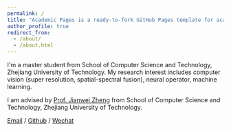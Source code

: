 ```yaml
---
permalink: /
title: "Academic Pages is a ready-to-fork GitHub Pages template for academic personal websites"
author_profile: true
redirect_from: 
  - /about/
  - /about.html
---
```


I'm a master student  from School of Computer Science and Technology, Zhejiang University of Technology. My research interest includes computer vision (super resolution, spatial-spectral fusion), neural operator, machine learning. 

I am advised by [Prof. Jianwei Zheng](https://zhengjianwei2.github.io/) from School of Computer Science and Technology, Zhejiang University of Technology.

[Email](mailto:jwzhu@zjut.edu.cn) / [Github](https://github.com/jwzhu0) / [Wechat](../images/wechat.jpg)
